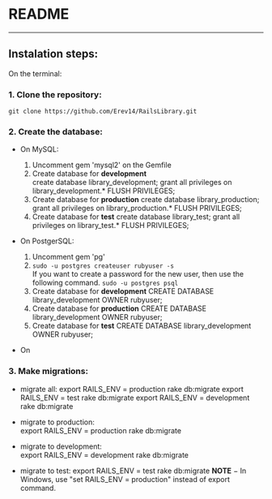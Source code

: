 # README
___
## Instalation steps:


On the terminal:  
### 1. Clone the repository:
` git clone https://github.com/Erev14/RailsLibrary.git `
### 2. Create the database:
  - On MySQL:  
    1. Uncomment gem 'mysql2' on the Gemfile
    1. Create database for **development**  
           create database library_development;
           grant all privileges on library_development.*
           FLUSH PRIVILEGES;
    2. Create database for **production**
           create database library_production;
           grant all privileges on library_production.*
           FLUSH PRIVILEGES;
    3. Create database for **test**
           create database library_test;
           grant all privileges on library_test.*
           FLUSH PRIVILEGES;

  - On PostgerSQL:  
    1. Uncomment gem 'pg'
    2. ` sudo -u postgres createuser rubyuser -s `  
    If you want to create a password for the new user, then use the following command.
    ` sudo -u postgres psql `  
    1. Create database for **development**
           CREATE DATABASE library_development OWNER rubyuser;
    2. Create database for **production**
           CREATE DATABASE library_development OWNER rubyuser;
    3. Create database for **test**
           CREATE DATABASE library_development OWNER rubyuser;

  - On


### 3. Make migrations:
  - migrate all:
        export RAILS_ENV = production
        rake db:migrate
        export RAILS_ENV = test
        rake db:migrate
        export RAILS_ENV = development
        rake db:migrate

  - migrate to production:  
        export RAILS_ENV = production
        rake db:migrate

  - migrate to development:  
        export RAILS_ENV = development
        rake db:migrate
  - migrate to test:
        export RAILS_ENV = test
        rake db:migrate
 **NOTE** − In Windows, use "set RAILS_ENV = production" instead of export command.
